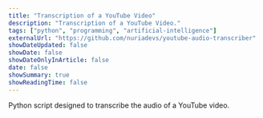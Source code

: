 ```yaml
---
title: "Transcription of a YouTube Video"
description: "Transcription of a YouTube Video."
tags: ["python", "programming", "artificial-intelligence"]
externalUrl: "https://github.com/nuriadevs/youtube-audio-transcriber"
showDateUpdated: false
showDate: false
showDateOnlyInArticle: false
date: false
showSummary: true
showReadingTime: false
---
```


Python script designed to transcribe the audio of a YouTube video.
